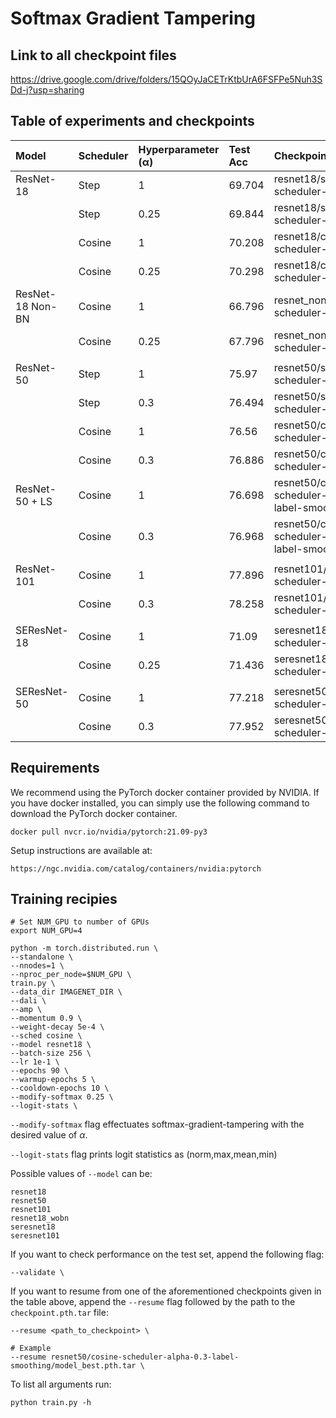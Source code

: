 # Softmax Gradient Tampering

## Link to all checkpoint files

https://drive.google.com/drive/folders/15QOyJaCETrKtbUrA6FSFPe5Nuh3SDd-j?usp=sharing

## Table of experiments and checkpoints

| Model            | Scheduler | Hyperparameter (α) | Test Acc | Checkpoint Path                                     |
| :--------------- | :-------- | :----------------- | :------- | :-------------------------------------------------- |
| ResNet-18        | Step      | 1                  | 69.704   | resnet18/step-scheduler-alpha-1.0                   |
|                  | Step      | 0.25               | 69.844   | resnet18/step-scheduler-alpha-0.25                  |
|                  | Cosine    | 1                  | 70.208   | resnet18/cosine-scheduler-alpha-1.0                 |
|                  | Cosine    | 0.25               | 70.298   | resnet18/cosine-scheduler-alpha-0.25                |
| ResNet-18 Non-BN | Cosine    | 1                  | 66.796   | resnet_non_bn/cosine-scheduler-alpha-1.0            |
|                  | Cosine    | 0.25               | 67.796   | resnet_non_bn/cosine-scheduler-alpha-0.25           |
|                  |           |                    |          |                                                     |
| ResNet-50        | Step      | 1                  | 75.97    | resnet50/step-scheduler-alpha-1.0                   |
|                  | Step      | 0.3                | 76.494   | resnet50/step-scheduler-alpha-0.3                   |
|                  | Cosine    | 1                  | 76.56    | resnet50/cosine-scheduler-alpha-1.0                 |
|                  | Cosine    | 0.3                | 76.886   | resnet50/cosine-scheduler-alpha-0.3                 |
| ResNet-50 + LS   | Cosine    | 1                  | 76.698   | resnet50/cosine-scheduler-alpha-1.0-label-smoothing |
|                  | Cosine    | 0.3                | 76.968   | resnet50/cosine-scheduler-alpha-0.3-label-smoothing |
|                  |           |                    |          |                                                     |
| ResNet-101       | Cosine    | 1                  | 77.896   | resnet101/cosine-scheduler-alpha-1.0                |
|                  | Cosine    | 0.3                | 78.258   | resnet101/cosine-scheduler-alpha-0.3                |
|                  |           |                    |          |                                                     |
| SEResNet-18      | Cosine    | 1                  | 71.09    | seresnet18/cosine-scheduler-alpha-1.0               |
|                  | Cosine    | 0.25               | 71.436   | seresnet18/cosine-scheduler-alpha-0.25              |
|                  |           |                    |          |                                                     |
| SEResNet-50      | Cosine    | 1                  | 77.218   | seresnet50/cosine-scheduler-alpha-1.0               |
|                  | Cosine    | 0.3                | 77.952   | seresnet50/cosine-scheduler-alpha-0.3               |


## Requirements
We recommend using the PyTorch docker container provided by NVIDIA. If you have
docker installed, you can simply use the following command to download the
PyTorch docker container.
```
docker pull nvcr.io/nvidia/pytorch:21.09-py3
```
Setup instructions are available at:
```
https://ngc.nvidia.com/catalog/containers/nvidia:pytorch
```


## Training recipies

```
# Set NUM_GPU to number of GPUs
export NUM_GPU=4

python -m torch.distributed.run \
--standalone \
--nnodes=1 \
--nproc_per_node=$NUM_GPU \
train.py \
--data_dir IMAGENET_DIR \
--dali \
--amp \
--momentum 0.9 \
--weight-decay 5e-4 \
--sched cosine \
--model resnet18 \
--batch-size 256 \
--lr 1e-1 \
--epochs 90 \
--warmup-epochs 5 \
--cooldown-epochs 10 \
--modify-softmax 0.25 \
--logit-stats \
```

`--modify-softmax` flag effectuates softmax-gradient-tampering with the desired value of $\alpha$.

`--logit-stats` flag prints logit statistics as (norm,max,mean,min)

Possible values of `--model` can be:
```
resnet18
resnet50
resnet101
resnet18_wobn
seresnet18
seresnet101
```

If you want to check performance on the test set, append the following flag:
```
--validate \
```

If you want to resume from one of the aforementioned checkpoints given in the
table above, append the `--resume` flag followed by the path to the
`checkpoint.pth.tar` file:
```
--resume <path_to_checkpoint> \

# Example
--resume resnet50/cosine-scheduler-alpha-0.3-label-smoothing/model_best.pth.tar \
```

To list all arguments run:
```
python train.py -h
```
